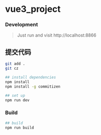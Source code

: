 # vue3_project

### Development

> Just run and visit http://localhost:8866

## 提交代码

```sh
git add .
git cz
```

```bash
## install dependencies
npm install
npm install -g commitizen

## set up
npm run dev
```

### Build

```bash
## build
npm run build
```

